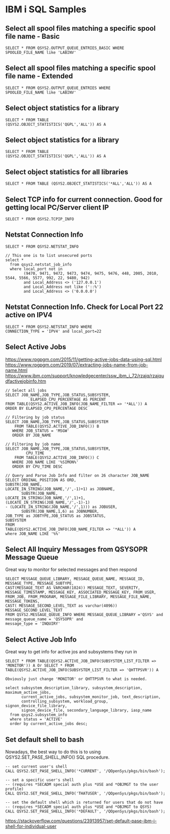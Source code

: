 # IBM i SQL Samples

## Select all spool files matching a specific spool file name - Basic
```
SELECT * FROM QSYS2.OUTPUT_QUEUE_ENTRIES_BASIC WHERE     
SPOOLED_FILE_NAME like 'LABINV'                          
```
## Select all spool files matching a specific spool file name - Extended
```
SELECT * FROM QSYS2.OUTPUT_QUEUE_ENTRIES WHERE     
SPOOLED_FILE_NAME like 'LABINV'                          
```

## Select object statistics for a library
```
SELECT * FROM TABLE                                   
(QSYS2.OBJECT_STATISTICS('QGPL','ALL')) AS A       
```
## Select object statistics for a library
```
SELECT * FROM TABLE                                   
(QSYS2.OBJECT_STATISTICS('QGPL','ALL')) AS A   
```
## Select object statistics for all libraries
```
SELECT * FROM TABLE (QSYS2.OBJECT_STATISTICS('*ALL','ALL')) AS A 
```
## Select TCP info for current connection. Good for getting local PC/Server client IP
```
SELECT * FROM QSYS2.TCPIP_INFO    
```
## Netstat Connection Info
```
SELECT * FROM QSYS2.NETSTAT_INFO 

// This one is to list unsecured ports
select *
  from qsys2.netstat_job_info
  where local_port not in
        (9470, 9471, 9472, 9473, 9474, 9475, 9476, 448, 2005, 2010, 5544, 5566, 5577, 992, 22, 9480, 942)
        and Local_Address <> ('127.0.0.1')
        and Local_Address not like ('::%')
        and Local_Address <> ('0.0.0.0')
```
## Netstat Connection Info. Check for Local Port 22 active on IPV4
```
SELECT * FROM QSYS2.NETSTAT_INFO WHERE 
CONNECTION_TYPE = 'IPV4' and local_port=22                                                        
```

## Select Active Jobs
https://www.rpgpgm.com/2015/11/getting-active-jobs-data-using-sql.html
https://www.rpgpgm.com/2019/07/extracting-jobs-name-from-job-name.html
https://www.ibm.com/support/knowledgecenter/ssw_ibm_i_72/rzajq/rzajqudfactivejobinfo.htm
```
// Select all jobs
SELECT JOB_NAME,JOB_TYPE,JOB_STATUS,SUBSYSTEM,                   
           ELAPSED_CPU_PERCENTAGE AS PERCENT                     
FROM TABLE(QSYS2.ACTIVE_JOB_INFO(JOB_NAME_FILTER => '*ALL')) A   
ORDER BY ELAPSED_CPU_PERCENTAGE DESC

// Filtering by job status
SELECT JOB_NAME,JOB_TYPE,JOB_STATUS,SUBSYSTEM
    FROM TABLE(QSYS2.ACTIVE_JOB_INFO()) B
   WHERE JOB_STATUS = 'MSGW'
   ORDER BY JOB_NAME

// Filtering by job name
SELECT JOB_NAME,JOB_TYPE,JOB_STATUS,SUBSYSTEM,
         CPU_TIME
    FROM TABLE(QSYS2.ACTIVE_JOB_INFO()) C
   WHERE JOB_NAME LIKE '%SIMON%'
   ORDER BY CPU_TIME DESC

// Query and Parse Job Info and filter on 26 character JOB_NAME 
SELECT ORDINAL_POSITION AS ORD,                           
SUBSTR(JOB_NAME,                                          
LOCATE_IN_STRING(JOB_NAME,'/',-1)+1) as JOBNAME,          
       SUBSTR(JOB_NAME,                                   
LOCATE_IN_STRING(JOB_NAME,'/',1)+1,                       
(LOCATE_IN_STRING(JOB_NAME,'/',-1)-1)                     
- (LOCATE_IN_STRING(JOB_NAME,'/',1))) as JOBUSER,         
       SUBSTR(JOB_NAME,1,6) as JOBNUMBER,                 
JOB_TYPE as JOBTYPE,JOB_STATUS as JOBSTATUS,              
SUBSYSTEM                                                 
FROM                                                      
TABLE(QSYS2.ACTIVE_JOB_INFO(JOB_NAME_FILTER => '*ALL')) A 
where JOB_NAME LIKE '%%'                                        
```

## Select All Inquiry Messages from QSYSOPR Message Queue
Great way to monitor for selected messages and then respond
```
SELECT MESSAGE_QUEUE_LIBRARY, MESSAGE_QUEUE_NAME, MESSAGE_ID,       
MESSAGE_TYPE, MESSAGE_SUBTYPE,                                      
CAST(MESSAGE_TEXT AS VARCHAR(1024)) MESSAGE_TEXT, SEVERITY,          
MESSAGE_TIMESTAMP, MESSAGE_KEY, ASSOCIATED_MESSAGE_KEY, FROM_USER,  
FROM_JOB, FROM_PROGRAM, MESSAGE_FILE_LIBRARY, MESSAGE_FILE_NAME,    
MESSAGE_TOKENS,                                                     
CAST( MESSAGE_SECOND_LEVEL_TEXT as varchar(4096)) MESSAGE_SECOND_LEVEL_TEXT    
FROM QSYS2.MESSAGE_QUEUE_INFO WHERE MESSAGE_QUEUE_LIBRARY ='QSYS' and    
message_queue_name = 'QSYSOPR' and                                      
message_type = 'INQUIRY' 
```

## Select Active Job Info
Great way to get info for active jos and subsystems they run in
```
SELECT * FROM TABLE(QSYS2.ACTIVE_JOB_INFO(SUBSYSTEM_LIST_FILTER => 'MONITOR')) A Or SELECT * FROM TABLE(QSYS2.ACTIVE_JOB_INFO(SUBSYSTEM_LIST_FILTER => 'QHTTPSVR')) A

Obviously just change 'MONITOR' or QHTTPSVR to what is needed.

select subsystem_description_library, subsystem_description, maximum_active_jobs,
       current_active_jobs, subsystem_monitor_job, text_description,
       controlling_subsystem, workload_group, signon_device_file_library,
       signon_device_file, secondary_language_library, iasp_name
  from qsys2.subsystem_info
  where status = 'ACTIVE'
  order by current_active_jobs desc;
```

## Set default shell to bash
Nowadays, the best way to do this is to using QSYS2.SET_PASE_SHELL_INFO() SQL procedure.

```
-- set current user's shell
CALL QSYS2.SET_PASE_SHELL_INFO('*CURRENT', '/QOpenSys/pkgs/bin/bash');

-- set a specific user's shell
-- (requires *SECADM special auth plus *USE and *OBJMGT to the user profile)
CALL QSYS2.SET_PASE_SHELL_INFO('THATUSER', '/QOpenSys/pkgs/bin/bash');

-- set the default shell which is returned for users that do not have
-- (requires *SECADM special auth plus *USE and *OBJMGT to QSYS)
CALL QSYS2.SET_PASE_SHELL_INFO('*DEFAULT', '/QOpenSys/pkgs/bin/bash');
```
https://stackoverflow.com/questions/23913957/set-default-pase-ibm-i-shell-for-individual-user
